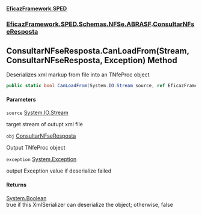 #### [EficazFramework.SPED](EficazFrameworkSPED.md 'EficazFramework SPED')
### [EficazFramework.SPED.Schemas.NFSe.ABRASF](EficazFramework.SPED.Schemas.NFSe.ABRASF.md 'EficazFramework.SPED.Schemas.NFSe.ABRASF').[ConsultarNFseResposta](EficazFramework.SPED.Schemas.NFSe.ABRASF/ConsultarNFseResposta.md 'EficazFramework.SPED.Schemas.NFSe.ABRASF.ConsultarNFseResposta')

## ConsultarNFseResposta.CanLoadFrom(Stream, ConsultarNFseResposta, Exception) Method

Deserializes xml markup from file into an TNfeProc object

```csharp
public static bool CanLoadFrom(System.IO.Stream source, ref EficazFramework.SPED.Schemas.NFSe.ABRASF.ConsultarNFseResposta obj, ref System.Exception exception);
```
#### Parameters

<a name='EficazFramework.SPED.Schemas.NFSe.ABRASF.ConsultarNFseResposta.CanLoadFrom(System.IO.Stream,EficazFramework.SPED.Schemas.NFSe.ABRASF.ConsultarNFseResposta,System.Exception).source'></a>

`source` [System.IO.Stream](https://docs.microsoft.com/en-us/dotnet/api/System.IO.Stream 'System.IO.Stream')

target stream of outupt xml file

<a name='EficazFramework.SPED.Schemas.NFSe.ABRASF.ConsultarNFseResposta.CanLoadFrom(System.IO.Stream,EficazFramework.SPED.Schemas.NFSe.ABRASF.ConsultarNFseResposta,System.Exception).obj'></a>

`obj` [ConsultarNFseResposta](EficazFramework.SPED.Schemas.NFSe.ABRASF/ConsultarNFseResposta.md 'EficazFramework.SPED.Schemas.NFSe.ABRASF.ConsultarNFseResposta')

Output TNfeProc object

<a name='EficazFramework.SPED.Schemas.NFSe.ABRASF.ConsultarNFseResposta.CanLoadFrom(System.IO.Stream,EficazFramework.SPED.Schemas.NFSe.ABRASF.ConsultarNFseResposta,System.Exception).exception'></a>

`exception` [System.Exception](https://docs.microsoft.com/en-us/dotnet/api/System.Exception 'System.Exception')

output Exception value if deserialize failed

#### Returns
[System.Boolean](https://docs.microsoft.com/en-us/dotnet/api/System.Boolean 'System.Boolean')  
true if this XmlSerializer can deserialize the object; otherwise, false